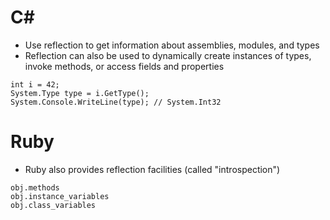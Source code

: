 # C#
- Use reflection to get information about assemblies, modules, and types
- Reflection can also be used to dynamically create instances of types, invoke methods, or access fields and properties

```
int i = 42;  
System.Type type = i.GetType();  
System.Console.WriteLine(type); // System.Int32
```

# Ruby
- Ruby also provides reflection facilities (called "introspection")

```
obj.methods
obj.instance_variables
obj.class_variables
```

